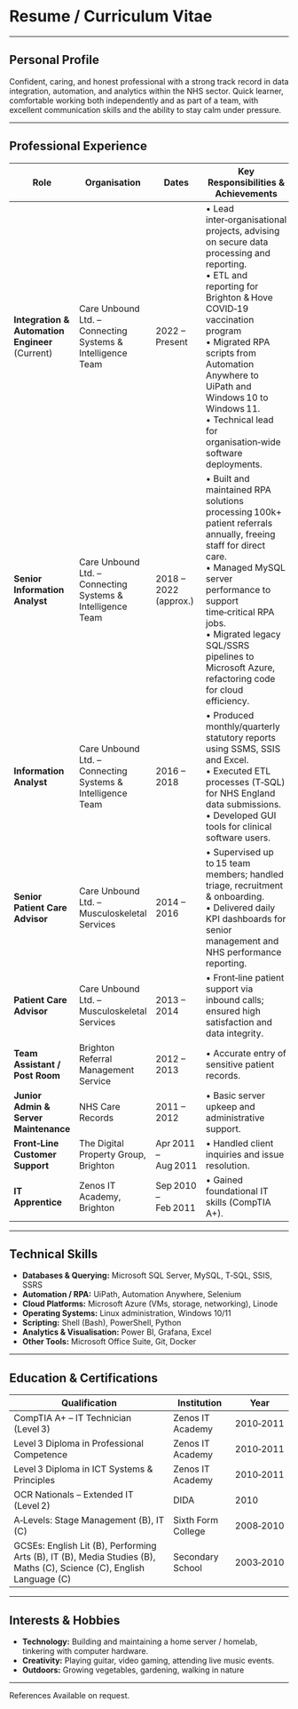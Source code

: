 # **Resume / Curriculum Vitae**

---

## Personal Profile  
Confident, caring, and honest professional with a strong track record in data integration, automation, and analytics within the NHS sector. Quick learner, comfortable working both independently and as part of a team, with excellent communication skills and the ability to stay calm under pressure.

---

## Professional Experience  

| **Role**                                        | **Organisation**                                           | **Dates**             | **Key Responsibilities & Achievements**                                                                                                                                                                                                                                                                                    |
| ----------------------------------------------- | ---------------------------------------------------------- | --------------------- | -------------------------------------------------------------------------------------------------------------------------------------------------------------------------------------------------------------------------------------------------------------------------------------------------------------------------- |
| **Integration & Automation Engineer** (Current) | Care Unbound Ltd. – Connecting Systems & Intelligence Team | 2022 – Present    | • Lead inter‑organisational projects, advising on secure data processing and reporting.<br>• ETL and reporting for Brighton & Hove COVID‑19 vaccination program<br>• Migrated RPA scripts from Automation Anywhere to UiPath and Windows 10 to Windows 11.<br>• Technical lead for organisation‑wide software deployments. |
| **Senior Information Analyst**                  | Care Unbound Ltd. – Connecting Systems & Intelligence Team | 2018 – 2022 (approx.) | • Built and maintained RPA solutions processing 100k+ patient referrals annually, freeing staff for direct care.<br>• Managed MySQL server performance to support time‑critical RPA jobs.<br>• Migrated legacy SQL/SSRS pipelines to Microsoft Azure, refactoring code for cloud efficiency.                               |
| **Information Analyst**                         | Care Unbound Ltd. – Connecting Systems & Intelligence Team | 2016 – 2018           | • Produced monthly/quarterly statutory reports using SSMS, SSIS and Excel.<br>• Executed ETL processes (T‑SQL) for NHS England data submissions.<br>• Developed GUI tools for clinical software users.                                                                                                                     |
| **Senior Patient Care Advisor**                 | Care Unbound Ltd. – Musculoskeletal Services               | 2014 – 2016           | • Supervised up to 15 team members; handled triage, recruitment & onboarding.<br>• Delivered daily KPI dashboards for senior management and NHS performance reporting.                                                                                                                                                     |
| **Patient Care Advisor**                        | Care Unbound Ltd. – Musculoskeletal Services               | 2013 – 2014           | • Front‑line patient support via inbound calls; ensured high satisfaction and data integrity.                                                                                                                                                                                                                              |
| **Team Assistant / Post Room**                  | Brighton Referral Management Service                       | 2012 – 2013           | • Accurate entry of sensitive patient records.                                                                                                                                                                                                                                                                             |
| **Junior Admin & Server Maintenance**           | NHS Care Records                                           | 2011 – 2012           | • Basic server upkeep and administrative support.                                                                                                                                                                                                                                                                          |
| **Front‑Line Customer Support**                 | The Digital Property Group, Brighton                       | Apr 2011 – Aug 2011   | • Handled client inquiries and issue resolution.                                                                                                                                                                                                                                                                           |
| **IT Apprentice**                               | Zenos IT Academy, Brighton                                 | Sep 2010 – Feb 2011   | • Gained foundational IT skills (CompTIA A+).                                                                                                                                                                                                                                                                              |

---

## Technical Skills  

- **Databases & Querying:** Microsoft SQL Server, MySQL, T‑SQL, SSIS, SSRS  
- **Automation / RPA:** UiPath, Automation Anywhere, Selenium 
- **Cloud Platforms:** Microsoft Azure (VMs, storage, networking), Linode  
- **Operating Systems:** Linux administration, Windows 10/11  
- **Scripting:** Shell (Bash), PowerShell, Python
- **Analytics & Visualisation:** Power BI, Grafana, Excel 
- **Other Tools:** Microsoft Office Suite, Git, Docker 

---

##  Education & Certifications  

| **Qualification**                                                                                                    | **Institution**    | **Year**  |
| -------------------------------------------------------------------------------------------------------------------- | ------------------ | --------- |
| CompTIA A+ – IT Technician (Level 3)                                                                                 | Zenos IT Academy   | 2010‑2011 |
| Level 3 Diploma in Professional Competence                                                                           | Zenos IT Academy   | 2010‑2011 |
| Level 3 Diploma in ICT Systems & Principles                                                                          | Zenos IT Academy   | 2010‑2011 |
| OCR Nationals – Extended IT (Level 2)                                                                                | DIDA               | 2010      |
| A‑Levels: Stage Management (B), IT (C)                                                                               | Sixth Form College | 2008‑2010 |
| GCSEs: English Lit (B), Performing Arts (B), IT (B), Media Studies (B), Maths (C), Science (C), English Language (C) | Secondary School   | 2003‑2010 |


---
## Interests & Hobbies  

- **Technology:** Building and maintaining a home server / homelab, tinkering with computer hardware.  
- **Creativity:** Playing guitar, video gaming, attending live music events.  
- **Outdoors:** Growing vegetables, gardening, walking in nature

---

References Available on request.
